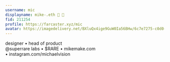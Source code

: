 ```yaml
---
username: mic
displayname: mike-.eth 🪸 💎
fid: 211254
profile: https://farcaster.xyz/mic
avatar: https://imagedelivery.net/BXluQx4ige9GuW0Ia56BHw/6c7e7275-c0d0-474f-dab5-1b6455ca2100/original
---
```

designer • head of product   
@superrare labs • $RARE • mikemake.com  
• instagram.com/michaelvision  
